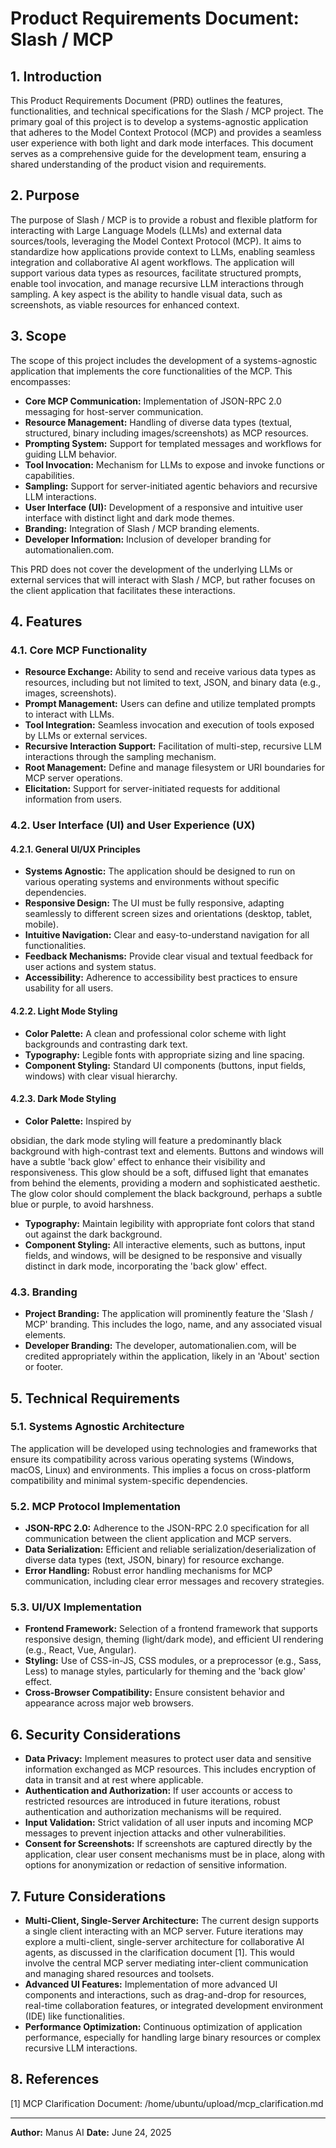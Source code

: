 # Product Requirements Document: Slash / MCP

## 1. Introduction

This Product Requirements Document (PRD) outlines the features, functionalities, and technical specifications for the Slash / MCP project. The primary goal of this project is to develop a systems-agnostic application that adheres to the Model Context Protocol (MCP) and provides a seamless user experience with both light and dark mode interfaces. This document serves as a comprehensive guide for the development team, ensuring a shared understanding of the product vision and requirements.

## 2. Purpose

The purpose of Slash / MCP is to provide a robust and flexible platform for interacting with Large Language Models (LLMs) and external data sources/tools, leveraging the Model Context Protocol (MCP). It aims to standardize how applications provide context to LLMs, enabling seamless integration and collaborative AI agent workflows. The application will support various data types as resources, facilitate structured prompts, enable tool invocation, and manage recursive LLM interactions through sampling. A key aspect is the ability to handle visual data, such as screenshots, as viable resources for enhanced context.

## 3. Scope

The scope of this project includes the development of a systems-agnostic application that implements the core functionalities of the MCP. This encompasses:

*   **Core MCP Communication:** Implementation of JSON-RPC 2.0 messaging for host-server communication.
*   **Resource Management:** Handling of diverse data types (textual, structured, binary including images/screenshots) as MCP resources.
*   **Prompting System:** Support for templated messages and workflows for guiding LLM behavior.
*   **Tool Invocation:** Mechanism for LLMs to expose and invoke functions or capabilities.
*   **Sampling:** Support for server-initiated agentic behaviors and recursive LLM interactions.
*   **User Interface (UI):** Development of a responsive and intuitive user interface with distinct light and dark mode themes.
*   **Branding:** Integration of Slash / MCP branding elements.
*   **Developer Information:** Inclusion of developer branding for automationalien.com.

This PRD does not cover the development of the underlying LLMs or external services that will interact with Slash / MCP, but rather focuses on the client application that facilitates these interactions.

## 4. Features

### 4.1. Core MCP Functionality

*   **Resource Exchange:** Ability to send and receive various data types as resources, including but not limited to text, JSON, and binary data (e.g., images, screenshots).
*   **Prompt Management:** Users can define and utilize templated prompts to interact with LLMs.
*   **Tool Integration:** Seamless invocation and execution of tools exposed by LLMs or external services.
*   **Recursive Interaction Support:** Facilitation of multi-step, recursive LLM interactions through the sampling mechanism.
*   **Root Management:** Define and manage filesystem or URI boundaries for MCP server operations.
*   **Elicitation:** Support for server-initiated requests for additional information from users.

### 4.2. User Interface (UI) and User Experience (UX)

#### 4.2.1. General UI/UX Principles

*   **Systems Agnostic:** The application should be designed to run on various operating systems and environments without specific dependencies.
*   **Responsive Design:** The UI must be fully responsive, adapting seamlessly to different screen sizes and orientations (desktop, tablet, mobile).
*   **Intuitive Navigation:** Clear and easy-to-understand navigation for all functionalities.
*   **Feedback Mechanisms:** Provide clear visual and textual feedback for user actions and system status.
*   **Accessibility:** Adherence to accessibility best practices to ensure usability for all users.

#### 4.2.2. Light Mode Styling

*   **Color Palette:** A clean and professional color scheme with light backgrounds and contrasting dark text.
*   **Typography:** Legible fonts with appropriate sizing and line spacing.
*   **Component Styling:** Standard UI components (buttons, input fields, windows) with clear visual hierarchy.

#### 4.2.3. Dark Mode Styling

*   **Color Palette:** Inspired by 


obsidian, the dark mode styling will feature a predominantly black background with high-contrast text and elements. Buttons and windows will have a subtle 'back glow' effect to enhance their visibility and responsiveness. This glow should be a soft, diffused light that emanates from behind the elements, providing a modern and sophisticated aesthetic. The glow color should complement the black background, perhaps a subtle blue or purple, to avoid harshness.
*   **Typography:** Maintain legibility with appropriate font colors that stand out against the dark background.
*   **Component Styling:** All interactive elements, such as buttons, input fields, and windows, will be designed to be responsive and visually distinct in dark mode, incorporating the 'back glow' effect.

### 4.3. Branding

*   **Project Branding:** The application will prominently feature the 'Slash / MCP' branding. This includes the logo, name, and any associated visual elements.
*   **Developer Branding:** The developer, automationalien.com, will be credited appropriately within the application, likely in an 'About' section or footer.

## 5. Technical Requirements

### 5.1. Systems Agnostic Architecture

The application will be developed using technologies and frameworks that ensure its compatibility across various operating systems (Windows, macOS, Linux) and environments. This implies a focus on cross-platform compatibility and minimal system-specific dependencies.

### 5.2. MCP Protocol Implementation

*   **JSON-RPC 2.0:** Adherence to the JSON-RPC 2.0 specification for all communication between the client application and MCP servers.
*   **Data Serialization:** Efficient and reliable serialization/deserialization of diverse data types (text, JSON, binary) for resource exchange.
*   **Error Handling:** Robust error handling mechanisms for MCP communication, including clear error messages and recovery strategies.

### 5.3. UI/UX Implementation

*   **Frontend Framework:** Selection of a frontend framework that supports responsive design, theming (light/dark mode), and efficient UI rendering (e.g., React, Vue, Angular).
*   **Styling:** Use of CSS-in-JS, CSS modules, or a preprocessor (e.g., Sass, Less) to manage styles, particularly for theming and the 'back glow' effect.
*   **Cross-Browser Compatibility:** Ensure consistent behavior and appearance across major web browsers.

## 6. Security Considerations

*   **Data Privacy:** Implement measures to protect user data and sensitive information exchanged as MCP resources. This includes encryption of data in transit and at rest where applicable.
*   **Authentication and Authorization:** If user accounts or access to restricted resources are introduced in future iterations, robust authentication and authorization mechanisms will be required.
*   **Input Validation:** Strict validation of all user inputs and incoming MCP messages to prevent injection attacks and other vulnerabilities.
*   **Consent for Screenshots:** If screenshots are captured directly by the application, clear user consent mechanisms must be in place, along with options for anonymization or redaction of sensitive information.

## 7. Future Considerations

*   **Multi-Client, Single-Server Architecture:** The current design supports a single client interacting with an MCP server. Future iterations may explore a multi-client, single-server architecture for collaborative AI agents, as discussed in the clarification document [1]. This would involve the central MCP server mediating inter-client communication and managing shared resources and toolsets.
*   **Advanced UI Features:** Implementation of more advanced UI components and interactions, such as drag-and-drop for resources, real-time collaboration features, or integrated development environment (IDE) like functionalities.
*   **Performance Optimization:** Continuous optimization of application performance, especially for handling large binary resources or complex recursive LLM interactions.

## 8. References

[1] MCP Clarification Document: /home/ubuntu/upload/mcp_clarification.md

---

**Author:** Manus AI
**Date:** June 24, 2025

